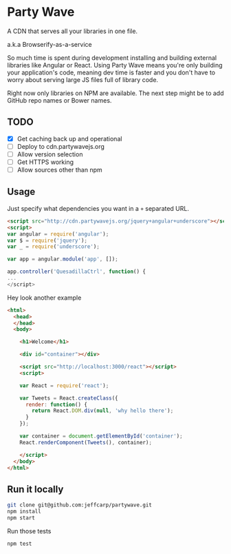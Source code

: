 # Party Wave

A CDN that serves all your libraries in one file.

a.k.a Browserify-as-a-service

So much time is spent during development installing and building external libraries like Angular or React. Using Party Wave means you're only building your application's code, meaning dev time is faster and you don't have to worry about serving large JS files full of library code.

Right now only libraries on NPM are available. The next step might be to add GitHub repo names or Bower names.

## TODO

- [x] Get caching back up and operational
- [ ] Deploy to cdn.partywavejs.org
- [ ] Allow version selection
- [ ] Get HTTPS working
- [ ] Allow sources other than npm

## Usage

Just specify what dependencies you want in a `+` separated URL.

```html
<script src="http://cdn.partywavejs.org/jquery+angular+underscore"></script>
<script>
var angular = require('angular');
var $ = require('jquery');
var _ = require('underscore');

var app = angular.module('app', []);

app.controller('QuesadillaCtrl', function() {
...
</script>
```

Hey look another example

```html
<html>
  <head>
  </head>
  <body>

    <h1>Welcome</h1>

    <div id="container"></div>

    <script src="http://localhost:3000/react"></script>
    <script>

    var React = require('react');

    var Tweets = React.createClass({
      render: function() {
        return React.DOM.div(null, 'why hello there');
      }
    });

    var container = document.getElementById('container');
    React.renderComponent(Tweets(), container);

    </script>
  </body>
</html>
```

## Run it locally

```bash
git clone git@github.com:jeffcarp/partywave.git
npm install
npm start
```

Run those tests

```bash
npm test 
```
